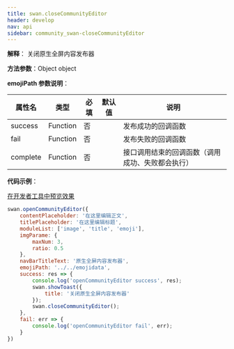 ```yaml
---
title: swan.closeCommunityEditor
header: develop
nav: api
sidebar: community_swan-closeCommunityEditor
---
```

 

**解释**： 关闭原生全屏内容发布器

**方法参数**：Object object

**emojiPath 参数说明**：

|属性名 |类型  |必填 | 默认值 |说明|
|---- | ---- | ---- | ----|----|
|success  |  Function  | 否 | |发布成功的回调函数|
|fail  |  Function  | 否 | |发布失败的回调函数|
|complete  |  Function  | 否 | |接口调用结束的回调函数（调用成功、失败都会执行）|

**代码示例**：

<a href="swanide://fragment/063a4b74f84b571ffff57f805a1f15d41563779692092" title="在开发者工具中预览效果" target="_self">在开发者工具中预览效果</a>

```js
swan.openCommunityEditor({
    contentPlaceholder: '在这里编辑正文',
    titlePlaceholder: '在这里编辑标题',
    moduleList: ['image', 'title', 'emoji'],
    imgParame: {
        maxNum: 3,
        ratio: 0.5
    },
    navBarTitleText: '原生全屏内容发布器',
    emojiPath: '../../emojidata',
    success: res => {
        console.log('openCommunityEditor success', res);
        swan.showToast({
            title: '关闭原生全屏内容发布器'
        });
        swan.closeCommunityEditor();
    },
    fail: err => {
        console.log('openCommunityEditor fail', err);
    }
})
```